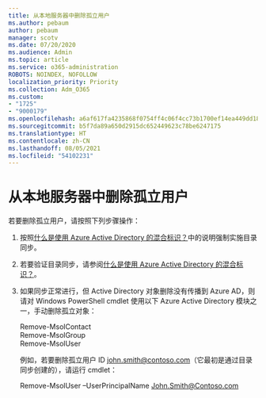 ```yaml
---
title: 从本地服务器中删除孤立用户
ms.author: pebaum
author: pebaum
manager: scotv
ms.date: 07/20/2020
ms.audience: Admin
ms.topic: article
ms.service: o365-administration
ROBOTS: NOINDEX, NOFOLLOW
localization_priority: Priority
ms.collection: Adm_O365
ms.custom:
- "1725"
- "9000179"
ms.openlocfilehash: a6af617fa4235868f0754ff4c06f4cc73b1700ef14ea449dd1886ab100ddd384
ms.sourcegitcommit: b5f7da89a650d2915dc652449623c78be6247175
ms.translationtype: HT
ms.contentlocale: zh-CN
ms.lasthandoff: 08/05/2021
ms.locfileid: "54102231"
---
```

# <a name="delete-orphaned-user-from-on-premises-server"></a>从本地服务器中删除孤立用户

若要删除孤立用户，请按照下列步骤操作：

1. 按照[什么是使用 Azure Active Directory 的混合标识？](https://technet.microsoft.com/library/jj151771.aspx#bkmk_synchronizedirectories)中的说明强制实施目录同步。

2. 若要验证目录同步，请参阅[什么是使用 Azure Active Directory 的混合标识？](https://technet.microsoft.com/library/jj151797.aspx)。

3. 如果同步正常进行，但 Active Directory 对象删除没有传播到 Azure AD，则请对 Windows PowerShell cmdlet 使用以下 Azure Active Directory 模块之一，手动删除孤立对象：

    Remove-MsolContact  
    Remove-MsolGroup  
    Remove-MsolUser

    例如，若要删除孤立用户 ID john.smith@contoso.com（它最初是通过目录同步创建的），请运行 cmdlet：

    Remove-MsolUser –UserPrincipalName John.Smith@Contoso.com